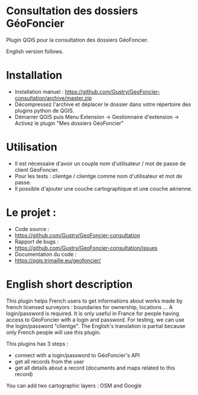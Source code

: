 # Consultation des dossiers GéoFoncier

Plugin QGIS pour la consultation des dossiers GéoFoncier.

English version follows.

# Installation

* Installation manuel : https://github.com/Gustry/GeoFoncier-consultation/archive/master.zip
 * Décompressez l'archive et déplacer le dossier dans votre répertoire des plugins python de QGIS.
 * Démarrer QGIS puis Menu Extension -> Gestionnaire d'extension -> Activez le plugin "Mes dossiers GéoFoncier"

# Utilisation
* Il est nécessaire d'avoir un couple nom d'utilisateur / mot de passe de client GéoFoncier.
 * Pour les tests : clientge / clientge comme nom d'utilisateur et mot de passe.
* Il possible d'ajouter une couche cartographique et une couche aérienne.

# Le projet :
* Code source :
 * https://github.com/Gustry/GeoFoncier-consultation
* Rapport de bugs :
 * https://github.com/Gustry/GeoFoncier-consultation/issues
* Documentation du code :
 * https://qgis.trimaille.eu/geofoncier/

 English short description
==========================
This plugin helps French users to get informations about works made by french licensed surveyors : boundaries for ownership, locations ... A login/password is required.
It is only useful in France for people having access to GéoFoncier with a login and password. For testing, we can use the login/password "clientge". The English's translation is partial because only French people will use this plugin.

This plugins has 3 steps :
* connect with a login/password to GéoFoncier's API
* get all records from the user
* get all details about a record (documents and maps related to this record)

You can add two cartographic layers : OSM and Google